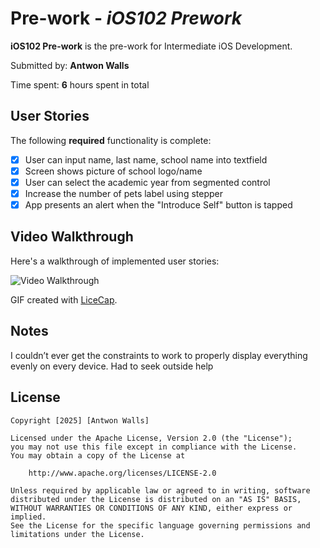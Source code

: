 # Pre-work - *iOS102 Prework*

**iOS102 Pre-work** is the pre-work for Intermediate iOS Development.

Submitted by: **Antwon Walls**

Time spent: **6** hours spent in total

## User Stories

The following **required** functionality is complete:

* [x] User can input name, last name, school name into textfield
* [x] Screen shows picture of school logo/name
* [x] User can select the academic year from segmented control
* [x] Increase the number of pets label using stepper
* [x] App presents an alert when the "Introduce Self" button is tapped

## Video Walkthrough

Here's a walkthrough of implemented user stories:

<img src='https://imgur.com/a/a9pKo3t' title='Video Walkthrough' width='' alt='Video Walkthrough' />

GIF created with [LiceCap](http://www.cockos.com/licecap/).

## Notes

I couldn’t ever get the constraints to work to properly display everything evenly on every device. Had to seek
outside help
## License

    Copyright [2025] [Antwon Walls]

    Licensed under the Apache License, Version 2.0 (the "License");
    you may not use this file except in compliance with the License.
    You may obtain a copy of the License at

        http://www.apache.org/licenses/LICENSE-2.0

    Unless required by applicable law or agreed to in writing, software
    distributed under the License is distributed on an "AS IS" BASIS,
    WITHOUT WARRANTIES OR CONDITIONS OF ANY KIND, either express or implied.
    See the License for the specific language governing permissions and
    limitations under the License.

